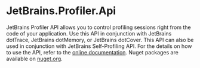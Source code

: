 # JetBrains.Profiler.Api

JetBrains Profiler API allows you to control profiling sessions right from the code of your application. 
Use this API in conjunction with JetBrains dotTrace, JetBrains dotMemory, or JetBrains dotCover. 
This API can also be used in conjunction with JetBrains Self-Profiling API.
For the details on how to use the API, refer to the [online documentation](https://www.jetbrains.com/help/profiler/Profiling_Guidelines__Advanced_Profiling_Using_dotTrace_API.html).
Nuget packages are available on [nuget.org](https://www.nuget.org/packages/JetBrains.Profiler.Api/).
